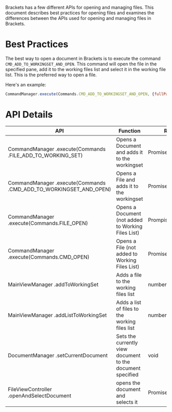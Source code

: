 Brackets has a few different APIs for opening and managing files.  This document describes best practices for opening files and examines the differences between the APIs used for opening and managing files in Brackets.

# Best Practices
The best way to open a document in Brackets is to execute the command `CMD_ADD_TO_WORKINGSET_AND_OPEN`.  This command will open the file in the specified pane, add it to the working files list and select it in the working file list.  This is the preferred way to open a file.

Here's an example:
```javascript
CommandManager.execute(Commands.CMD_ADD_TO_WORKINGSET_AND_OPEN, {fullPath: "./view/WorkingSetView.js", paneId: "first-pane"})
```


# API Details

| API | Function | Returns | Notes | 
| --- | -------- | ------- | ----- |
| CommandManager .execute(Commands .FILE_ADD_TO_WORKING_SET) | Opens a Document and adds it to the workingset | Promise(Document) | Deprecated. Use CommandManager .execute(CMD_ADD_TO_WORKINGSET_AND_OPEN) |
| CommandManager .execute(Commands .CMD_ADD_TO_WORKINGSET_AND_OPEN) | Opens a File and adds it to the workingset | Promise(File) | |
| CommandManager .execute(Commands.FILE_OPEN) | Opens a Document (not added to Working Files List) | Prompise(Document) | Deprecated. Use CommandManager .execute(CMD_OPEN) |
| CommandManager .execute(Commands.CMD_OPEN) | Opens a File (not added to Working Files List) | Promise(File) |  |
| MainViewManager .addToWorkingSet | Adds a file to the working files list | number | For Internal Use only |
| MainViewManager .addListToWorkingSet | Adds a list of files to the working files list | number | For Internal Use only |
| DocumentManager .setCurrentDocument | Sets the currently view document to the document specified  | void | Deprecated use CommandManager .execute(Commands .CMD_ADD_TO_WORKINGSET_AND_OPEN) |
| FileViewController .openAndSelectDocument | opens the document and selects it | Promise(*) | For Internal Use only. May resolve to a Document, File or void depending on the current state |





